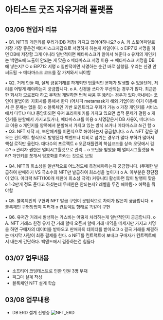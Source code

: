 # 아티스트 굿즈 자유거래 플랫폼

## 03/06 현업자 리뷰
•	Q1. NFT의 개인키를 우리가(DB 저장) 가지고 있어야하나요?
o	A. 키 스토어파일로 저장 가장 좋은건 메타마스크지갑으로 서명하게 하는게 제일이다.
o	EIP712 서명을 하면 DB에 저장함 그게 아니라 일반적이면 메타마스크가 알아서 해준다
o	유저의 개인키는 백앤드에 노출이 안되는 게 맞음
o	메타마스크 서명 이용 ⇒ 메타마스크 서명을 DB에 넣는지? O
o	EIP712 서명
o	일반적이면 서명하는 순간 바로 실행됨. 우리는 신경 안써도됨 → 메타마스크 코드를 잘 가져와서 써야함

•	Q2. 거래 만들 때, 실제 금융거래를 하게되면 법률적인 문제가 발생할 수 있을텐데, 처리를 어떻게 해야하는지 궁금합니다.
o	A. 신경을 쓰다가 무산되는 경우가 많다. 최근은 한 회사가 모르겠다 하고 무작정 개발하면 법적 싸움 후 뚫리는 경우가 있다.국내에는 코인이 불법이라 자회사를 통해서 한다 (어차피 metamask가 해외 기업이라 이거 이용해서 큰 문제는 없을 듯)
o	블록체인 기반 포인트라고 우회가 가능
o	가장 개인키를 서비스에서 다루냐 마냐 중앙화되면 유저 프라이빗키를 가지고 있으면 법적 문제가 걸림
o	개인키를 분할해서 가지고있거나, 메타마스크를 이용
o	서명같은거 DB 사용X, 메타마스크 이용
o	개인키를 양쪽에서 분할해서 가지고 있는 방식 쓰거나 메타마스크 쓰긴 함
o	
•	Q3. NFT 제작 시, 보안체계를 어떤식으로 해야하는지 궁금합니다.
o	A. NFT 같은 경우는 컨트랙트 형식으로 발행된다 백앤드나 디비로 넘기는 경우가 많다 부하가 많아서 핵심 로직만 올린다. 대다수의 프로젝트
o	오픈재플린의 핵심코드를 상속 오딧에서 검수?
o	관리자 권한은 멀티시그월렛으로 관리…
o	오딧을 받았을 때 멀티시그월렛을 써라? 개인키를 쪼개서 암호화를 하라는 것으로 보임

•	Q4. NFT의 희소성을 일반적으로 어느정도에 측정해야하는지 궁금합니다. (무제한 발급하여 판매하기 VS 극소수의 NFT만 발급하여 희소성을 높이기)
o	A. 이부분은 장단점이 있다. 이더락 NFT(100개 제한에 희소성 극악) 커뮤니티 활성화면 많이 발행이 맞음
o	1-2만개 정도 푼다고 하셨는데 무제한은 안되는지? 레벨을 두긴 해야됨-> 혜택을 줘야함

•	Q5. 블록체인의 구현과 NFT 발급 구현이 문법적으로 차이가 많은지 궁금합니다.
o	블록체인 구현방법이 여러개
o	컨트렉트 형태로 똑같이 구현

•	Q6. 유저간 거래시 발생하는 가스비는 어떻게 처리하는게 일반적인지 궁금합니다.
o	A. NFT 거래소 한정 유저 간 거래 할때 오픈씨 할때 거래 내역을 메세지만 가지고 서명을 하면 구매자의 데이터를 받아오고 판매자의 데이터를 받아오고
o	결국 거래를 체결하는 마지막 사람이 최종 결제를 한다.
o	NFT를 컨트랙트에 보내고 구매자가 컨트렉트에서 내는게 간단하다. 백앤드에서 검증하는건 힘들다

## 03/07 업무내용
- 소프티어 코딩테스트로 인한 인원 3명 부재
- 피그마 설계 작성
- 블록체인 NFT 설계 학습

## 03/08 업무내용
- DB ERD 설계 진행중
![NFT_ERD](https://user-images.githubusercontent.com/102861657/223668301-bdbb5ad7-cdf4-4580-9774-a69ed8381cfb.png)

